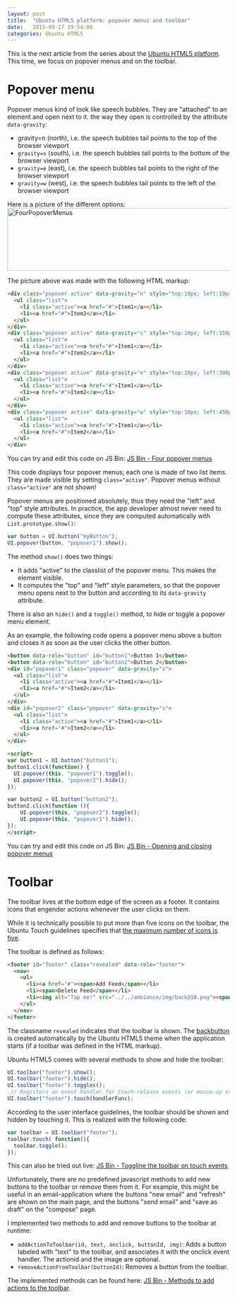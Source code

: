 ```yaml
---
layout: post
title:  "Ubuntu HTML5 platform: popover menus and toolbar"
date:   2013-09-17 19:54:00
categories: Ubuntu HTML5
---
```

This is the next article from the series about the <a href="http://daniel-beck.org/category/ubuntu-html5/">Ubuntu HTML5 platform</a>. This time, we focus on popover menus and on the toolbar.
<h1>Popover menu</h1>
Popover menus kind of look like speech bubbles. They are "attached" to an element and open next to it. the way they open is controlled by the attribute <code>data-gravity</code>:

* gravity=n</code> (north), i.e. the speech bubbles tail points to the top of the browser viewport
* <code>gravity=s</code> (south), i.e. the speech bubbles tail points to the bottom of the browser viewport
 * <code>gravity=e</code> (east), i.e. the speech bubbles tail points to the right of the browser viewport
 * <code>gravity=w</code> (west), i.e. the speech bubbles tail points to the left of the browser viewport
</ul>

Here is a picture of the different options:
<a href="http://daniel-beck.org/wp-content/uploads/FourPopoverMenus.png"><img src="http://daniel-beck.org/wp-content/uploads/FourPopoverMenus.png" alt="FourPopoverMenus" width="583" height="142" class="alignnone size-full wp-image-1122" /></a>

The picture above was made with the following HTML markup:

```html
<div class="popover active" data-gravity="n" style="top:10px; left:10px; width:130px">
  <ul class="list">
    <li class="active"><a href="#">Item1</a></li>
    <li><a href="#">Item2</a></li>
  </ul>
</div>
<div class="popover active" data-gravity="s" style="top:10px; left:150px; width:130px">
  <ul class="list">
    <li class="active"><a href="#">Item1</a></li>
    <li><a href="#">Item2</a></li>
  </ul>
</div>
<div class="popover active" data-gravity="e" style="top:10px; left:300px;width:130px">
  <ul class="list">
    <li class="active"><a href="#">Item1</a></li>
    <li><a href="#">Item2</a></li>
  </ul>
</div>
<div class="popover active" data-gravity="w" style="top:10px; left:450px; width:130px">
  <ul class="list">
    <li class="active"><a href="#">Item1</a></li>
    <li><a href="#">Item2</a></li>
  </ul>
</div>
```


You can try and edit this code on JS Bin: <a href="http://jsbin.com/akUZIto/2/edit">JS Bin - Four popover menus</a>

This code displays four popover menus; each one is made of two list items. They are made visible by setting <code>class="active"</code>. Popover menus without <code>class="active"</code> are not shown!

Popover menus are positioned absolutely, thus they need the "left" and "top" style attributes. In practice, the app developer almost never need to compute these attributes, since they are computed automatically with <code>List.prototype.show()</code>:

```javascript
var button = UI.button("myButton");
UI.popover(button, "popover1").show();
```

The method <code>show()</code> does two things: 

 * It adds "active" to the classlist of the popover menu. This makes the element visible. 
 * It computes the "top" and "left" style parameters, so that the popover menu opens next to the button and according to its <code>data-gravity</code> attribute.

There is also an <code>hide()</code> and a <code>toggle()</code> method, to hide or toggle a popover menu element.

As an example, the following code opens a popover menu above a button and closes it as soon as the user clicks the other button.

```html
<button data-role="button" id="button1">Button 1</button>
<button data-role="button" id="button2">Button 2</button>
<div id="popover1" class="popover" data-gravity="s">
  <ul class="list">
    <li class="active"><a href="#">Item1</a></li>
    <li><a href="#">Item2</a></li>
  </ul>
</div>
<div id="popover2" class="popover" data-gravity="s">
  <ul class="list">
    <li class="active"><a href="#">Item1</a></li>
    <li><a href="#">Item2</a></li>
  </ul>
</div>

<script>
var button1 = UI.button("button1");
button1.click(function() {
  UI.popover(this, "popover1").toggle();
  UI.popover(this, "popover2").hide();
});

var button2 = UI.button("button2");
button2.click(function (){
    UI.popover(this, "popover2").toggle();
    UI.popover(this, "popover1").hide();
});
</script>
```

You can try and edit this code on JS Bin: <a href="http://jsbin.com/EDENANA/8/edit">JS Bin - Opening and closing popover menus</a>

<h1>Toolbar</h1>
The toolbar lives at the bottom edge of the screen as a footer. It contains icons that engender actions whenever the user clicks on them.

While it is technically possible to put more than five icons on the toolbar, the Ubuntu Touch guidelines specifies that <a href="http://design.ubuntu.com/apps/building-blocks/toolbar">the maximum number of icons is five</a>.

The toolbar is defined as follows:

```html
<footer id="footer" class="revealed" data-role="footer">
  <nav>
    <ul>
      <li><a href="#"><span>Add Feed</span></li>
      <li><span>Delete Feed</span></li>
      <li><img alt="Tap me!" src="../../ambiance/img/back@18.png"><span>Back</span></li>
    </ul>
  </nav>
</footer>
```

The classname <code>revealed</code> indicates that the toolbar is shown.
The <a href="http://daniel-beck.org/taming-the-ubuntu-html5-platform-part-2#backbutton">backbutton</a> is created automatically by the Ubuntu HTML5 theme when the application starts (if a toolbar was defined in the HTML markup).

Ubuntu HTML5 comes with several methods to show and hide the toolbar:

```javascript
UI.toolbar("footer").show(); 
UI.toolbar("footer").hide();
UI.toolbar("footer").toggles(); 
 // Registers an event handler for touch-release events (or mouse-up event on desktop)
UI.toolbar("footer").touch(handlerFunc);
```

According to the user interface guidelines, the toolbar should be shown and hidden by touching it. This is realized with the following code:

```javascript
var toolbar = UI.toolbar("footer");
toolbar.touch( function(){
  toolbar.toggle();
});
```

This can also be tried out live: <a href="http://jsbin.com/elaZiFI/2/edit">JS Bin - Toggline the toolbar on touch events</a>

Unfortunately, there are no predefined javascript methods to add new buttons to the toolbar or remove them from it. For example, this might be useful in an  email-application where the buttons "new email" and "refresh" are shown on the main page, and the buttons "send email" and "save as draft" on the "compose" page.

I implemented two methods to add and remove buttons to the toolbar at runtime: 

 * <code>addActionToToolbar(id, text, onclick, buttonId, img)</code>: Adds a button labeled with "text" to the toolbar, and associates it with the onclick event handler. The actionid and the image are optional.
 * <code>removeActionFromToolbar(buttonId)</code>: Removes a  button from the toolbar.

The implemented methods can be found here:
<a href="http://jsbin.com/exIVIDu/6/edit">JS Bin - Methods to add actions to the toolbar</a>.